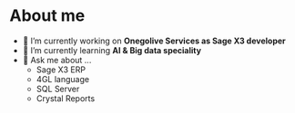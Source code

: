 # About me


<!--**sherloz/sherloz** is a ✨ _special_ ✨ repository because its `README.md` (this file) appears on your GitHub profile.

Here are some ideas to get you started: -->

- 🔭 I’m currently working on **Onegolive Services as Sage X3 developer**
- 🌱 I’m currently learning **AI & Big data speciality**
- 💬 Ask me about ...
  + Sage X3 ERP
  + 4GL language
  + SQL Server
  + Crystal Reports


